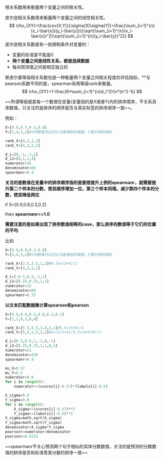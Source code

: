 相关系数用来衡量两个变量之间的相关性。

皮尔逊相关系数用来衡量两个变量之间的线性相关性。
$$
\rho_{XY}=\frac{cov(X,Y)}{\sigma(X)\sigma(Y)}=\frac{\sum_{i=1}^{n}(x_i-\bar{x})(y_i-\bar{y})}{\sqrt{\sum_{i=1}^{n}(x_i-\bar{x})^2}\sqrt{\sum_{i=1}^{n}(y_i-\bar{y})^2}}
$$
皮尔逊相关系数是有一些限制条件对变量的：

- 变量的标准差不能是0
- **两个变量之间是线性关系，都是连续数据**
- 每对观测值之间是相互独立的

斯皮尔曼等级相关系数也是一种衡量两个变量之间相关程度的评估指标，**与pearson系数不同的是，spearman采用等级rank来衡量。
$$
\rho_{XY}=1-\frac{6*\sum_{i=1}^{n}d_i^2}{n*(n^2-1)}
$$




==所谓等级就是每一个数值在变量(变量指的是X或者Y)内的排序顺序，不关系具体数值，只关注的是排序的顺序是否与真实标签的排序顺序一致==。

例如：

```python
X=[0.9,0.7,0.3,0.8]
Y=[5,4,3,2]#Y的数值可以仍认为是相似的程度，5表示特别相似

rank_X=[4,2,1,3]
rank_Y=[4,3,2,1]

d_i=[0,-1,-1,2]
d_i2=[0,1,1,4]
numerator=36
denominator=60
spearmanr=0.4
```

**关注的是数值在变量中的排序顺序指的是要想提升上例的spearmanr，就需要提升第二个样本的分数，使其顺序增加一位，第三个样本同理。减少第四个样本的分数，使其降低两位**

if X=[0.9,0.8,0.3,0.2]

then **spearmanr==1.0**

**需要注意的是如果出现了排序数值相等的case，那么排序的数值等于它们的位置的平均**

比如

```python
X=[0.9,0.9,0.3.0.8]
Y=[5,4,3,2]#Y的数值可以仍认为是相似的程度，5表示特别相似

rank_X=[3.5,3.5,1,2]#0.35=(3+4)/2
rank_Y=[4,3,2,1]

d_i=[-0.5,0.5,-1,1]
d_i2=[0.25,0.25,1,1]
numerator=15
denominator=60
spearmanr=0.75
```

**以文本匹配数据集计算spearson和pearson**

```python
X=[0.9,0.9,0.5,0.8,0.2,0.1]
Y=[1,1,0,1,0,0]

rank_X=[5.5,5.5,3,4,2,1]#5.5=(5+6)/2
rank_Y=[5,5,2,5,2,2]#2=(1+2+3)/3,5=(4+5+6)/3

d_i=[0.5,0.5,1,-1,0,-1]
d_i2=[0.25,0.25,1,1,0,1]
numerator=21
denominator=210
spearmanr=0.9

mu_X=0.57
mu_Y=0.5
numerator=0.0
for i in range(6):
    numerator+=(scores[i]-0.57)*(labels[i]-0.5)

X_sigma=0.0
Y_sigma=0.0
for i in range(6):
    X_sigma+=(scores[i]-0.57)**2
    Y_sigma+=(labels[i]-0.5)**2
X_sigma=math.sqrt(X_sigma)
Y_sigma=math.sqrt(Y_sigma)
denominator=X_sigma*Y_sigma
pearsonr=numerator/denominator
pearsonr=0.9233
```

==spearmanr不关心预测两个句子相似的具体分数数值，关注的是预测的分数数值的排序是否和标准答案分数的排序一致==

